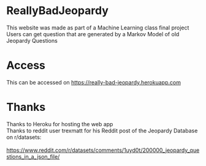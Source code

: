 # ReallyBadJeopardy
This website was made as part of a Machine Learning class final project  
Users can get question that are generated by a Markov Model of old Jeopardy Questions  

# Access
This can be accessed on https://really-bad-jeopardy.herokuapp.com

# Thanks
Thanks to Heroku for hosting the web app    
Thanks to reddit user trexmatt for his Reddit post of the Jeopardy Database on r/datasets:  
&nbsp;&nbsp;&nbsp; https://www.reddit.com/r/datasets/comments/1uyd0t/200000_jeopardy_questions_in_a_json_file/  
  





